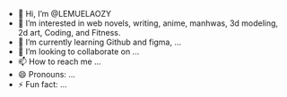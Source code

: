 - 👋 Hi, I’m @LEMUELAOZY
- 👀 I’m interested in web novels, writing, anime, manhwas, 3d modeling, 2d art, Coding, and Fitness.
- 🌱 I’m currently learning Github and figma, ...
- 💞️ I’m looking to collaborate on ...
- 📫 How to reach me ...
- 😄 Pronouns: ...
- ⚡ Fun fact: ...

<!---
LEMUELAOZY/LEMUELAOZY is a ✨ special ✨ repository because its `README.md` (this file) appears on your GitHub profile.
You can click the Preview link to take a look at your changes.
--->
